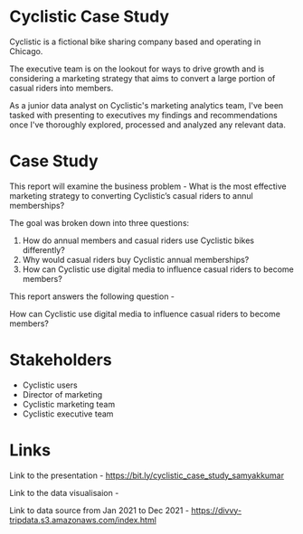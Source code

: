 # Cyclistic Case Study
Cyclistic is a fictional bike sharing company based and operating in Chicago.

The executive team is on the lookout for ways to drive growth and is considering a marketing strategy that aims to convert a large portion of casual riders into members.

As a junior data analyst on Cyclistic's marketing analytics team, I've been tasked with presenting to executives my findings and recommendations once I've thoroughly explored, processed and analyzed any relevant data.

# Case Study
This report will examine the business problem -  What is the most effective marketing strategy to converting Cyclistic’s casual riders to annul memberships?

The goal was broken down into three questions:
1. How do annual members and casual riders use Cyclistic bikes differently?
2. Why would casual riders buy Cyclistic annual memberships?
3. How can Cyclistic use digital media to influence casual riders to become members?

This report answers the following question -

How can Cyclistic use digital media to influence casual riders to become members?

# Stakeholders
- Cyclistic users
- Director of marketing
- Cyclistic marketing team
- Cyclistic executive team

# Links

Link to the presentation - https://bit.ly/cyclistic_case_study_samyakkumar

Link to the data visualisaion - 

Link to data source from Jan 2021 to Dec 2021 - https://divvy-tripdata.s3.amazonaws.com/index.html
